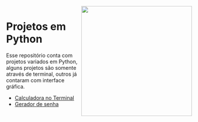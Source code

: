 <img src="https://cdn3.iconfinder.com/data/icons/logos-and-brands-adobe/512/267_Python-1024.png" align="right" width="300">

# Projetos em Python

Esse repositório conta com projetos variados em Python, alguns projetos são somente através de terminal, outros já contaram com interface gráfica.

* [Calculadora no Terminal](https://github.com/RTieppo/Projetos-Python/tree/main/calculadora_terminal)
* [Gerador de senha](https://github.com/RTieppo/Projetos-Python/tree/main/Gerador_de_senha)
